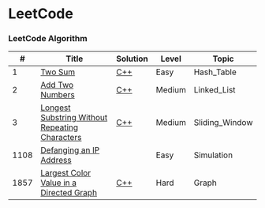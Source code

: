 
LeetCode
========

### LeetCode Algorithm


| # | Title | Solution | Level | Topic |
|---| ----- | -------- | ---------- | ------------ |
|1|[Two Sum](https://leetcode.com/problems/two-sum/) | [C++](./Hash_Table/1_Two_Sum.cpp)|Easy|Hash_Table|
|2|[Add Two Numbers](https://leetcode.com/problems/add-two-numbers/) | [C++](./Linked_List/2_Add_Two_Numbers.cpp)|Medium|Linked_List|
|3|[Longest Substring Without Repeating Characters](https://leetcode.com/problems/longest-substring-without-repeating-characters/description) | [C++](./Sliding_Window/3_Longest_Substring_Without_Repeating_Characters.cpp)|Medium|Sliding_Window|
|1108|[Defanging an IP Address](https://leetcode.com/problems/defanging-an-ip-address/)| |Easy|Simulation|
|1857|[Largest Color Value in a Directed Graph](https://leetcode.com/problems/largest-color-value-in-a-directed-graph/) | [C++](./algorithms/cpp/largestColorValueInADirectedGraph/LargestColorValueInADirectedGraph.cpp)|Hard|Graph|

